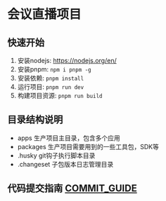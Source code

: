 # 会议直播项目

## 快速开始

1. 安装nodejs: https://nodejs.org/en/
2. 安装pnpm: `npm i pnpm -g`
3. 安装依赖: `pnpm install`
4. 运行项目: `pnpm run dev`
5. 构建项目资源: `pnpm run build`

## 目录结构说明

- apps 生产项目主目录，包含多个应用
- packages 生产项目需要用到的一些工具包，SDK等
- .husky git钩子执行脚本目录
- .changeset 子包版本日志管理目录

## 代码提交指南 [COMMIT_GUIDE](./COMMIT_GUIDE.md)

